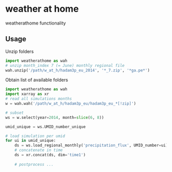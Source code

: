 # weather at home

weatherathome functionality

## Usage

Unzip folders

```python
import weatherathome as wah
# unzip month_index 7 (= June) monthly regional file
wah.unzip('/path/w_at_h/hadam3p_eu_2014', '*_7.zip', '*ga.pe*')
```

Obtain list of available folders
```python
import weatherathome as wah
import xarray as xr
# read all simulations months
w = wah.wah('/path/w_at_h/hadam3p_eu/hadam3p_eu_*[!zip]')

# subset
ws = w.select(year=2014, month=slice(6, 8))

umid_unique = ws.UMID_number_unique

# load simulation per umid
for ui in umid_unique:
    ds = ws.load_regional_monthly('precipitation_flux', UMID_number=ui)
    # concatenate in time
    ds = xr.concat(ds, dim='time1')
    
    # postprocess ...
    
```


